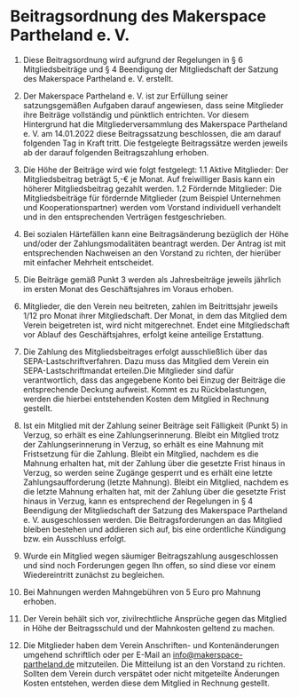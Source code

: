 # Beitragsordnung des Makerspace Partheland e. V.
1. Diese Beitragsordnung wird aufgrund der Regelungen in § 6 Mitgliedsbeiträge und   § 4 Beendigung der Mitgliedschaft der Satzung des Makerspace Partheland e. V. erstellt.

2. Der Makerspace Partheland e. V. ist zur Erfüllung seiner satzungsgemäßen Aufgaben darauf angewiesen, dass seine Mitglieder ihre Beiträge vollständig und pünktlich entrichten. Vor diesem Hintergrund hat die Mitgliederversammlung des Makerspace Partheland e. V. am 14.01.2022 diese Beitragssatzung beschlossen, die am darauf folgenden Tag in Kraft tritt. Die festgelegte Beitragssätze werden jeweils ab der darauf folgenden Beitragszahlung erhoben. 

3. Die Höhe der Beiträge wird wie folgt festgelegt: 
1.1 Aktive Mitglieder:
Der Mitgliedsbeitrag beträgt 5,-€ je Monat. Auf freiwilliger Basis kann ein höherer Mitgliedsbeitrag gezahlt werden. 
1.2 Fördernde Mitglieder:
Die Mitgliedsbeiträge für fördernde Mitglieder (zum Beispiel Unternehmen und Kooperationspartner) werden vom Vorstand individuell verhandelt und in den entsprechenden Verträgen festgeschrieben.

4. Bei sozialen Härtefällen kann eine Beitragsänderung bezüglich der Höhe und/oder der Zahlungsmodalitäten beantragt werden. Der Antrag ist mit entsprechenden Nachweisen an den Vorstand zu richten, der hierüber mit einfacher Mehrheit entscheidet.

5. Die Beiträge gemäß Punkt 3 werden als Jahresbeiträge jeweils jährlich im ersten Monat des Geschäftsjahres im Voraus erhoben. 

6. Mitglieder, die den Verein neu beitreten, zahlen im Beitrittsjahr jeweils 1/12 pro Monat ihrer Mitgliedschaft. Der Monat, in dem das Mitglied dem Verein beigetreten ist, wird nicht mitgerechnet. Endet eine Mitgliedschaft vor Ablauf des Geschäftsjahres, erfolgt keine anteilige Erstattung.

7. Die Zahlung des Mitgliedsbeitrages erfolgt ausschließlich über das SEPA-Lastschriftverfahren. Dazu muss das Mitglied dem Verein ein SEPA-Lastschriftmandat erteilen.Die Mitglieder sind dafür verantwortlich, dass das angegebene Konto bei Einzug der Beiträge die entsprechende Deckung aufweist. Kommt es zu Rückbelastungen, werden die hierbei entstehenden Kosten dem Mitglied in Rechnung gestellt.

8. Ist ein Mitglied mit der Zahlung seiner Beiträge seit Fälligkeit (Punkt 5) in Verzug, so erhält es eine Zahlungserinnerung. Bleibt ein Mitglied trotz der Zahlungserinnerung in Verzug, so erhält es eine Mahnung mit Fristsetzung für die Zahlung. Bleibt ein Mitglied, nachdem es die Mahnung erhalten hat, mit der Zahlung über die gesetzte Frist hinaus in Verzug, so werden seine Zugänge gesperrt und es erhält eine letzte Zahlungsaufforderung (letzte Mahnung). Bleibt ein Mitglied, nachdem es die letzte Mahnung erhalten hat, mit der Zahlung über die gesetzte Frist hinaus in Verzug, kann es entsprechend der Regelungen in § 4 Beendigung der Mitgliedschaft der Satzung des Makerspace Partheland e. V. ausgeschlossen werden. Die Beitragsforderungen an das Mitglied bleiben bestehen und addieren sich auf, bis eine ordentliche Kündigung bzw. ein Ausschluss erfolgt. 

9. Wurde ein Mitglied wegen säumiger Beitragszahlung ausgeschlossen und sind noch Forderungen gegen Ihn offen, so sind diese vor einem Wiedereintritt zunächst zu begleichen. 

10. Bei Mahnungen werden Mahngebühren von 5 Euro pro Mahnung erhoben. 

11. Der Verein behält sich vor, zivilrechtliche Ansprüche gegen das Mitglied in Höhe der Beitragsschuld und der Mahnkosten geltend zu machen.

12. Die Mitglieder haben dem Verein Anschriften- und Kontenänderungen umgehend schriftlich oder per E-Mail an info@makerspace-partheland.de mitzuteilen. Die Mitteilung ist an den Vorstand zu richten. Sollten dem Verein durch verspätet oder nicht mitgeteilte Änderungen Kosten entstehen, werden diese dem Mitglied in Rechnung gestellt.


